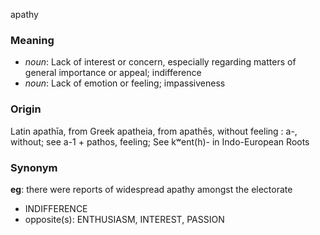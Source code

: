 apathy
### Meaning
+ _noun_: Lack of interest or concern, especially regarding matters of general importance or appeal; indifference
+ _noun_: Lack of emotion or feeling; impassiveness

### Origin

Latin apathīa, from Greek apatheia, from apathēs, without feeling : a-, without; see a-1 + pathos, feeling; See kʷent(h)- in Indo-European Roots

### Synonym

__eg__: there were reports of widespread apathy amongst the electorate

+ INDIFFERENCE
+ opposite(s): ENTHUSIASM, INTEREST, PASSION


